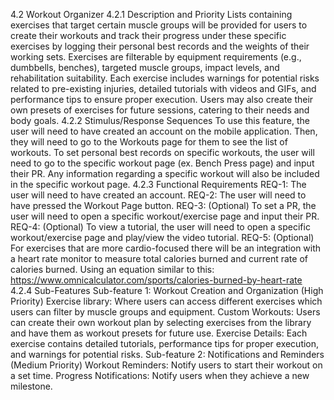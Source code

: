 4.2 Workout Organizer
4.2.1	Description and Priority
Lists containing exercises that target certain muscle groups will be provided for users to create their workouts and track their progress under these specific exercises by logging their personal best records and the weights of their working sets. Exercises are filterable by equipment requirements (e.g., dumbbells, benches), targeted muscle groups, impact levels, and rehabilitation suitability. Each exercise includes warnings for potential risks related to pre-existing injuries, detailed tutorials with videos and GIFs, and performance tips to ensure proper execution. Users may also create their own presets of exercises for future sessions, catering to their needs and body goals.
4.2.2	Stimulus/Response Sequences
To use this feature, the user will need to have created an account on the mobile application. Then, they will need to go to the Workouts page for them to see the list of workouts. To set personal best records on specific workouts, the user will need to go to the specific workout page (ex. Bench Press page) and input their PR. Any information regarding a specific workout will also be included in the specific workout page.
4.2.3	Functional Requirements
		REQ-1: The user will need to have created an account.
		REQ-2: The user will need to have pressed the Workout Page button.
REQ-3: (Optional) To set a PR, the user will need to open a specific workout/exercise page and input their PR.
REQ-4: (Optional) To view a tutorial, the user will need to open a specific workout/exercise page and play/view the video tutorial.
REQ-5: (Optional) For exercises that are more cardio-focused there will be an integration with a heart rate monitor to measure total calories burned and current rate of calories burned. Using an equation similar to this: https://www.omnicalculator.com/sports/calories-burned-by-heart-rate 
4.2.4	Sub-Features
Sub-feature 1: Workout Creation and Organization (High Priority)
Exercise library: Where users can access different exercises which users can filter by muscle groups and equipment.
Custom Workouts: Users can create their own workout plan by selecting exercises from the library and have them as workout presets for future use.
Exercise Details: Each exercise contains detailed tutorials, performance tips for proper execution, and warnings for potential risks.
Sub-feature 2: Notifications and Reminders (Medium Priority)
Workout Reminders: Notify users to start their workout on a set time.
Progress Notifications: Notify users when they achieve a new milestone.
